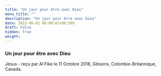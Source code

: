 ```yaml
---
title: "Un jour pour être avec Dieu"
menu_title: ""
description: "Un jour pour être avec Dieu"
date: 2022-06-01 06:00:01+00:509
draft: False
hidden: True
weight:
---
```

### Un jour pour être avec Dieu

Jésus - reçu par Al Fike le 11 Octobre 2018, Gibsons, Colombie-Britannique, Canada.



